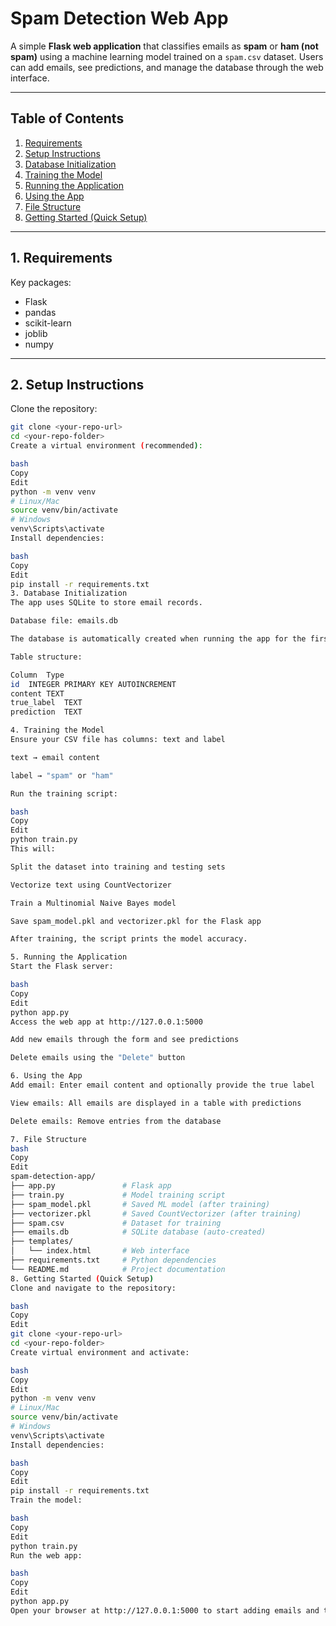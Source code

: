 # Spam Detection Web App

A simple **Flask web application** that classifies emails as **spam** or **ham (not spam)** using a machine learning model trained on a `spam.csv` dataset. Users can add emails, see predictions, and manage the database through the web interface.

---

## Table of Contents

1. [Requirements](#1-requirements)  
2. [Setup Instructions](#2-setup-instructions)  
3. [Database Initialization](#3-database-initialization)  
4. [Training the Model](#4-training-the-model)  
5. [Running the Application](#5-running-the-application)  
6. [Using the App](#6-using-the-app)  
7. [File Structure](#7-file-structure)  
8. [Getting Started (Quick Setup)](#8-getting-started-quick-setup)  

---

## 1. Requirements

Key packages:

- Flask
- pandas
- scikit-learn
- joblib
- numpy

---

## 2. Setup Instructions

Clone the repository:

```bash
git clone <your-repo-url>
cd <your-repo-folder>
Create a virtual environment (recommended):

bash
Copy
Edit
python -m venv venv
# Linux/Mac
source venv/bin/activate
# Windows
venv\Scripts\activate
Install dependencies:

bash
Copy
Edit
pip install -r requirements.txt
3. Database Initialization
The app uses SQLite to store email records.

Database file: emails.db

The database is automatically created when running the app for the first time.

Table structure:

Column	Type
id	INTEGER PRIMARY KEY AUTOINCREMENT
content	TEXT
true_label	TEXT
prediction	TEXT

4. Training the Model
Ensure your CSV file has columns: text and label

text → email content

label → "spam" or "ham"

Run the training script:

bash
Copy
Edit
python train.py
This will:

Split the dataset into training and testing sets

Vectorize text using CountVectorizer

Train a Multinomial Naive Bayes model

Save spam_model.pkl and vectorizer.pkl for the Flask app

After training, the script prints the model accuracy.

5. Running the Application
Start the Flask server:

bash
Copy
Edit
python app.py
Access the web app at http://127.0.0.1:5000

Add new emails through the form and see predictions

Delete emails using the "Delete" button

6. Using the App
Add email: Enter email content and optionally provide the true label

View emails: All emails are displayed in a table with predictions

Delete emails: Remove entries from the database

7. File Structure
bash
Copy
Edit
spam-detection-app/
├── app.py               # Flask app
├── train.py             # Model training script
├── spam_model.pkl       # Saved ML model (after training)
├── vectorizer.pkl       # Saved CountVectorizer (after training)
├── spam.csv             # Dataset for training
├── emails.db            # SQLite database (auto-created)
├── templates/
│   └── index.html       # Web interface
├── requirements.txt     # Python dependencies
└── README.md            # Project documentation
8. Getting Started (Quick Setup)
Clone and navigate to the repository:

bash
Copy
Edit
git clone <your-repo-url>
cd <your-repo-folder>
Create virtual environment and activate:

bash
Copy
Edit
python -m venv venv
# Linux/Mac
source venv/bin/activate
# Windows
venv\Scripts\activate
Install dependencies:

bash
Copy
Edit
pip install -r requirements.txt
Train the model:

bash
Copy
Edit
python train.py
Run the web app:

bash
Copy
Edit
python app.py
Open your browser at http://127.0.0.1:5000 to start adding emails and testing spam predictions.
